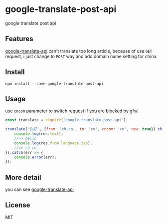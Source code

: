 # google-translate-post-api
google translate post api

## Features 

[google-translate-api](https://github.com/matheuss/google-translate-api) can't translate too long article, because of use `GET` request, i just change to `POST` way and add domain name setting for china.

## Install

```javasscript
npm install --save google-translate-post-api
```

## Usage

use `cncom` parameter to switch request if you are blocked by gfw.

``` js
const translate = require('google-translate-post-api');

translate('你好', {from: 'zh-cn', to: 'en', cncom: 'cn', raw: true}).then(res => {
    console.log(res.text);
    //=> hello
    console.log(res.from.language.iso);
    //=> zh-cn
}).catch(err => {
    console.error(err);
});
```

## More detail

you can see [google-translate-api](https://github.com/matheuss/google-translate-api)

## License

MIT